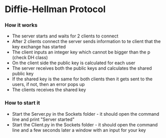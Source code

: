 # Diffie-Hellman Protocol

### How it works

- The server starts and waits for 2 clients to connect
- After 2 clients connect the server sends information to te client that the key exchange has started
- The client inputs an integer key which cannot be bigger than the p (check DH class)
- On the client side the public key is calculated for each user
- The server receives both the public keys and calculates the shared public key
- If the shared key is the same for both clients then it gets sent to the users, if not, then an error pops up
- The clients receives the shared key

### How to start it

- Start the Server.py in the Sockets folder - it should open the command line and print "Server started"
- Start the Client.py in the Sockets folder - it should open the command line and a few seconds later a window with an input for your key
